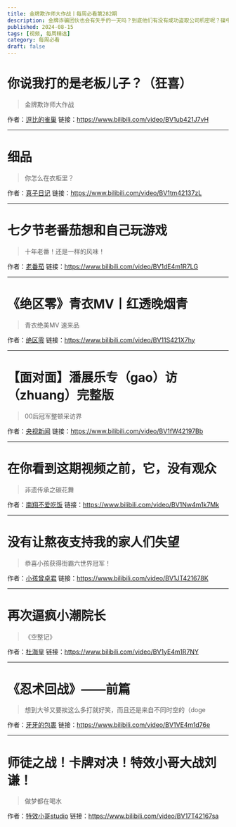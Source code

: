 ```yaml
---
title: 金牌欺诈师大作战丨每周必看第282期
description: 金牌诈骗团伙也会有失手的一天吗？到底他们有没有成功盗取公司机密呢？碟中碟中谍剧情上演>>
published: 2024-08-15
tags: [视频, 每周精选]
category: 每周必看
draft: false
---
```


# 你说我打的是老板儿子？（狂喜）
> 金牌欺诈师大作战

作者：[逗比的雀巢](https://space.bilibili.com/5294454)
链接：https://www.bilibili.com/video/BV1ub421J7vH

---

# 细品
> 你怎么在衣柜里？

作者：[真子日记](https://space.bilibili.com/1155574439)
链接：https://www.bilibili.com/video/BV1tm42137zL

---

# 七夕节老番茄想和自己玩游戏
> 十年老番！还是一样的风味！

作者：[老番茄](https://space.bilibili.com/546195)
链接：https://www.bilibili.com/video/BV1dE4m1R7LG

---

# 《绝区零》青衣MV丨红透晚烟青
> 青衣绝美MV 速来品

作者：[绝区零](https://space.bilibili.com/1636034895)
链接：https://www.bilibili.com/video/BV11S421X7hy

---

# 【面对面】潘展乐专（gao）访（zhuang）完整版
> 00后冠军整顿采访界

作者：[央视新闻](https://space.bilibili.com/456664753)
链接：https://www.bilibili.com/video/BV1fW42197Bb

---

# 在你看到这期视频之前，它，没有观众
> 非遗传承之碳花舞

作者：[南翔不爱吃饭](https://space.bilibili.com/596842980)
链接：https://www.bilibili.com/video/BV1Nw4m1k7Mk

---

# 没有让熬夜支持我的家人们失望
> 恭喜小孩获得街霸六世界冠军！

作者：[小孩曾卓君](https://space.bilibili.com/104777016)
链接：https://www.bilibili.com/video/BV1JT421678K

---

# 再次逼疯小潮院长
> 《空整记》

作者：[杜海皇](https://space.bilibili.com/178029850)
链接：https://www.bilibili.com/video/BV1yE4m1R7NY

---

# 《忍术回战》——前篇
> 想到大爷又要挨这么多打就好笑，而且还是来自不同时空的（doge

作者：[牙牙的包裹](https://space.bilibili.com/3493279194679455)
链接：https://www.bilibili.com/video/BV1VE4m1d76e

---

# 师徒之战！卡牌对决！特效小哥大战刘谦！
> 做梦都在喝水

作者：[特效小哥studio](https://space.bilibili.com/3066511)
链接：https://www.bilibili.com/video/BV17T42167sa

